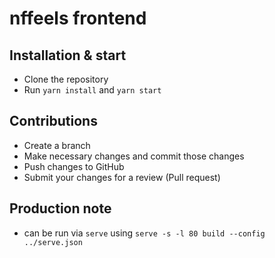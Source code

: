 # nffeels frontend

## Installation & start

- Clone the repository
- Run `yarn install` and `yarn start`

## Contributions

- Create a branch
- Make necessary changes and commit those changes
- Push changes to GitHub
- Submit your changes for a review (Pull request)

## Production note

- can be run via `serve` using `serve -s -l 80 build --config ../serve.json`
